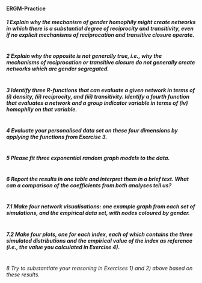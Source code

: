 #### ERGM-Practice

##### 1 Explain why the mechanism of gender homophily might create networks in which there is a substantial degree of reciprocity and transitivity, even if no explicit mechanisms of reciprocation and transitive closure operate.
#
##### 2 Explain why the opposite is not generally true, i.e., why the mechanisms of reciprocation or transitive closure do not generally create networks which are gender segregated.
#
##### 3 Identify three R-functions that can evaluate a given network in terms of (i) density, (ii) reciprocity, and (iii) transitivity. Identify a fourth function that evaluates a network and a group indicator variable in terms of (iv) homophily on that variable.
#
##### 4 Evaluate your personalised data set on these four dimensions by applying the functions from Exercise 3.
#
##### 5 Please fit three exponential random graph models to the data.
#
##### 6 Report the results in one table and interpret them in a brief text. What can a comparison of the coefficients from both analyses tell us?
#
##### 7.1 Make four network visualisations: one example graph from each set of simulations, and the empirical data set, with nodes coloured by gender.
#
##### 7.2 Make four plots, one for each index, each of which contains the three simulated distributions and the empirical value of the index as reference (i.e., the value you calculated in Exercise 4).
#
###### 8 Try to substantiate your reasoning in Exercises 1) and 2) above based on these results.
